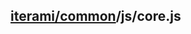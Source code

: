 [iterami/common](https://github.com/iterami/Documentation.htm/blob/gh-pages/common/README.md)/js/core.js
--------------------------------------------------------------------------------------------------------
